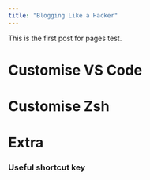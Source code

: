 ```yaml
---
title: "Blogging Like a Hacker"
---
```



This is the first post for pages test.


# Customise VS Code

# Customise Zsh

# Extra
### Useful shortcut key
